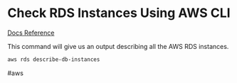 # Check RDS Instances Using AWS CLI

[Docs Reference](https://docs.aws.amazon.com/cli/latest/reference/rds/describe-db-instances.html)

This command will give us an output describing all the AWS RDS instances.

```bash
aws rds describe-db-instances
```

#aws